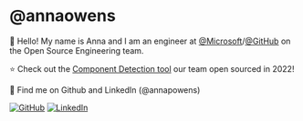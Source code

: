 # @annaowens

👋 Hello! My name is Anna and I am an engineer at [@Microsoft](https://github.com/microsoft)/[@GitHub](https://github.com/github/) on the Open Source Engineering team.

:star: Check out the [Component Detection tool](https://github.com/microsoft/component-detection) our team open sourced in 2022! 

📍 Find me on Github and LinkedIn (@annapowens)

[![GitHub](https://img.shields.io/badge/GitHub-%2312100E.svg?&style=for-the-badge&logo=Github&logoColor=white)](https://github.com/AnnaOwens) 
[![LinkedIn](https://img.shields.io/badge/LinkedIn-%230077B5.svg?&style=for-the-badge&logo=linkedin&logoColor=white)](https://www.linkedin.com/in/annapowens/)
